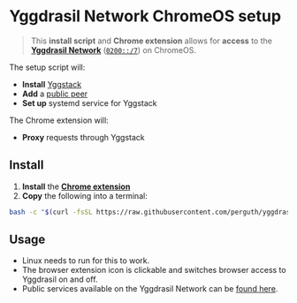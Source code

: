 # Yggdrasil Network ChromeOS setup

> This **install script** and **Chrome extension** allows for **access** to the **[Yggdrasil Network](https://yggdrasil-network.github.io/)** ([`0200::/7`](https://yggdrasil-network.github.io/2018/07/28/addressing.html)) on ChromeOS.

The setup script will:

- **Install** [Yggstack](https://github.com/yggdrasil-network/yggstack)
- **Add** a [public peer](https://ygg.thingylabs.io/)
- **Set up** systemd service for Yggstack

The Chrome extension will:

- **Proxy** requests through Yggstack

## Install

1. **Install** the **[Chrome extension](https://chrome.google.com/webstore/detail/yggdrasil-via-%60localhost8/hcgljgobhoaeojnhikfmnhdpmgbmflec)**
1. **Copy** the following into a terminal:
```bash
bash -c "$(curl -fsSL https://raw.githubusercontent.com/perguth/yggdrasil-chromeos/master/setup.sh)"
```

## Usage

- Linux needs to run for this to work.
- The browser extension icon is clickable and switches browser access to Yggdrasil on and off.
- Public services available on the Yggdrasil Network can be [found here](https://yggdrasil-network.github.io/services.html).
